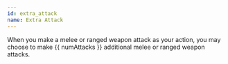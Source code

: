 ```yaml
---
id: extra_attack
name: Extra Attack
---
```

When you make a melee or ranged weapon attack as your action, you may choose to make {{ numAttacks }} additional melee 
or ranged weapon attacks.